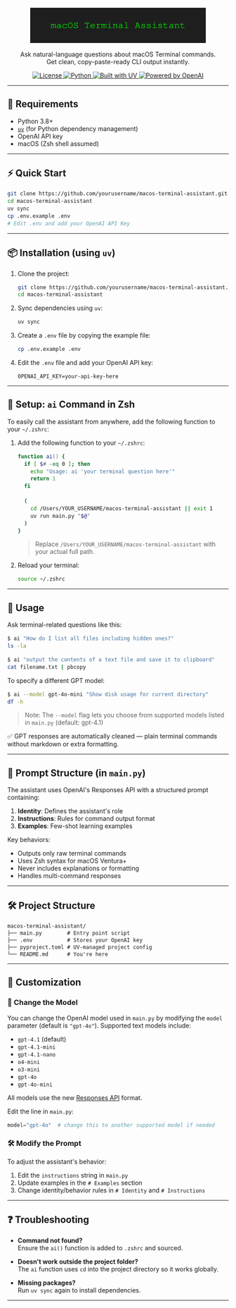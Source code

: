 <p align="center">
  <img src="assets/logo.svg" width="400" alt="macOS Terminal Assistant Logo">
</p>

<p align="center">
Ask natural-language questions about macOS Terminal commands.<br />
Get clean, copy-paste-ready CLI output instantly.
</p>

<p align="center">
  <a href="LICENSE">
    <img alt="License" src="https://img.shields.io/badge/license-MIT-green">
  </a>
  <a href="https://www.python.org/">
    <img alt="Python" src="https://img.shields.io/badge/Python-3.8%2B-blue">
  </a>
  <a href="https://astral.sh/uv">
    <img alt="Built with UV" src="https://img.shields.io/badge/Built%20With-Astral%20UV-9370DB">
  </a>
  <a href="https://platform.openai.com/docs">
    <img alt="Powered by OpenAI" src="https://img.shields.io/badge/Powered%20By-OpenAI-ff69b4">
  </a>
</p>

---

## 🧰 Requirements

- Python 3.8+
- [`uv`](https://astral.sh/uv/install) (for Python dependency management)
- OpenAI API key
- macOS (Zsh shell assumed)

---

## ⚡ Quick Start

```bash
git clone https://github.com/yourusername/macos-terminal-assistant.git
cd macos-terminal-assistant
uv sync
cp .env.example .env
# Edit .env and add your OpenAI API Key
```

---

## 📦 Installation (using `uv`)

1. Clone the project:

   ```bash
   git clone https://github.com/yourusername/macos-terminal-assistant.git
   cd macos-terminal-assistant
   ```

2. Sync dependencies using `uv`:

   ```bash
   uv sync
   ```

3. Create a `.env` file by copying the example file:

   ```bash
   cp .env.example .env
   ```

4. Edit the `.env` file and add your OpenAI API key:

   ```
   OPENAI_API_KEY=your-api-key-here
   ```

---

## 🧠 Setup: `ai` Command in Zsh

To easily call the assistant from anywhere, add the following function to your `~/.zshrc`:

1. Add the following function to your `~/.zshrc`:

   ```zsh
   function ai() {
     if [ $# -eq 0 ]; then
       echo "Usage: ai 'your terminal question here'"
       return 1
     fi

     (
       cd /Users/YOUR_USERNAME/macos-terminal-assistant || exit 1
       uv run main.py "$@"
     )
   }
   ```

   > Replace `/Users/YOUR_USERNAME/macos-terminal-assistant` with your actual full path.

2. Reload your terminal:

   ```bash
   source ~/.zshrc
   ```

---

## 🚀 Usage

Ask terminal-related questions like this:

```bash
$ ai "How do I list all files including hidden ones?"
ls -la
```

```bash
$ ai "output the contents of a text file and save it to clipboard"
cat filename.txt | pbcopy
```

To specify a different GPT model:
```bash
$ ai --model gpt-4o-mini "Show disk usage for current directory"
df -h
```
> Note: The `--model` flag lets you choose from supported models listed in `main.py` (default: gpt-4.1)

✅ GPT responses are automatically cleaned — plain terminal commands without markdown or extra formatting.

---

## 🧠 Prompt Structure (in `main.py`)

The assistant uses OpenAI's Responses API with a structured prompt containing:

1. **Identity**: Defines the assistant's role
2. **Instructions**: Rules for command output format
3. **Examples**: Few-shot learning examples

Key behaviors:
- Outputs only raw terminal commands
- Uses Zsh syntax for macOS Ventura+
- Never includes explanations or formatting
- Handles multi-command responses

---

## 🛠 Project Structure

```
macos-terminal-assistant/
├── main.py        # Entry point script
├── .env           # Stores your OpenAI key
├── pyproject.toml # UV-managed project config
└── README.md      # You're here
```

---

## 🧠 Customization

### 🔄 Change the Model

You can change the OpenAI model used in `main.py` by modifying the `model` parameter (default is `"gpt-4o"`). Supported text models include:

- `gpt-4.1` (default)
- `gpt-4.1-mini`
- `gpt-4.1-nano` 
- `o4-mini`
- `o3-mini`
- `gpt-4o`
- `gpt-4o-mini`

All models use the new [Responses API](https://platform.openai.com/docs/api-reference/responses) format.

Edit the line in `main.py`:

```python
model="gpt-4o"  # change this to another supported model if needed
```

### 🛠 Modify the Prompt

To adjust the assistant's behavior:
1. Edit the `instructions` string in `main.py`
2. Update examples in the `# Examples` section
3. Change identity/behavior rules in `# Identity` and `# Instructions`

---

## ❓ Troubleshooting

- **Command not found?**  
  Ensure the `ai()` function is added to `.zshrc` and sourced.

- **Doesn't work outside the project folder?**  
  The `ai` function uses `cd` into the project directory so it works globally.

- **Missing packages?**  
  Run `uv sync` again to install dependencies.

--- 
